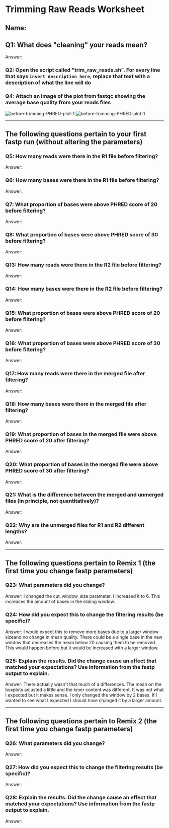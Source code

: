 # Trimming Raw Reads Worksheet

<!--- Write name below --->
## Name: 

<!--- For this worksheet, answer the following questions--->

## Q1: What does "cleaning" your reads mean?
Answer:

### Q2: Open the script called "trim_raw_reads.sh". For every line that says ```insert description here```, replace that text with a description of what the line will do

### Q4: Attach an image of the plot from fastqc showing the average base quality from your reads files
![before-trimming-PHRED-plot-1](./images/<plot-for-reads1>)
![before-trimming-PHRED-plot-1](./images/<plot-for-reads2>)

---

## The following questions pertain to your first fastp run (without altering the parameters)
### Q5: How many reads were there in the R1 file before filtering?
Answer:
### Q6: How many bases were there in the R1 file before filtering?
Answer:
### Q7: What proportion of bases were above PHRED score of 20 before filtering?
Answer: 
### Q8: What proportion of bases were above PHRED score of 30 before filtering?
Answer: 

### Q13: How many reads were there in the R2 file before filtering?
Answer:
### Q14: How many bases were there in the R2 file before filtering?
Answer:
### Q15: What proportion of bases were above PHRED score of 20 before filtering?
Answer: 
### Q16: What proportion of bases were above PHRED score of 30 before filtering?
Answer: 

### Q17: How many reads were there in the merged file after filtering?
Answer:
### Q18: How many bases were there in the merged file after filtering?
Answer:
### Q19: What proportion of bases in the merged file were above PHRED score of 20 after filtering?
Answer: 
### Q20: What proportion of bases in the merged file were above PHRED score of 30 after filtering?
Answer: 

### Q21: What is the difference between the merged and unmerged files (in principle, not quantitatively)?
Answer:
### Q22: Why are the unmerged files for R1 and R2 different lengths?
Answer:

---

## The following questions pertain to Remix 1 (the first time you change fastp parameters)
### Q23: What parameters did you change?
Answer: I changed the cut_window_size parameter. I increased it to 6. This increases the amount of bases in the sliding window. 
### Q24: How did you expect this to change the filtering results (be specific)?
Answer: I would expect this to remove more bases due to a larger window sizeand no change in mean quality. There could be a single base in the new window that decreases the mean below 20 causing them to be removed. This would happen before but it would be increased with a larger window.
### Q25: Explain the results. Did the change cause an effect that matched your expectations? Use information from the fastp output to explain.
Answer: There actually wasn't that much of a differences. The mean on the boxplots adjusted a little and the kmer content was different. It was not what I expected but it makes sense. I only changed the window by 2 bases. If I wanted to see what I expected I should have changed it by a larger amount.

---

## The following questions pertain to Remix 2 (the first time you change fastp parameters)
### Q26: What parameters did you change?
Answer: 
### Q27: How did you expect this to change the filtering results (be specific)?
Answer: 
### Q28: Explain the results. Did the change cause an effect that matched your expectations? Use information from the fastp output to explain.
Answer: 

